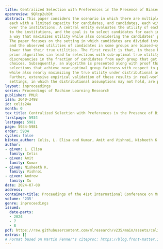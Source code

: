```yaml
---
title: Centralized Selection with Preferences in the Presence of Biases
openreview: 9QRcp2ubDt
abstract: This paper considers the scenario in which there are multiple institutions,
  each with a limited capacity for candidates, and candidates, each with preferences
  over the institutions. A central entity evaluates the utility of each candidate
  to the institutions, and the goal is to select candidates for each institution in
  a way that maximizes utility while also considering the candidates’ preferences.
  The paper focuses on the setting in which candidates are divided into multiple groups
  and the observed utilities of candidates in some groups are biased–systematically
  lower than their true utilities. The first result is that, in these biased settings,
  prior algorithms can lead to selections with sub-optimal true utility and significant
  discrepancies in the fraction of candidates from each group that get their preferred
  choices. Subsequently, an algorithm is presented along with proof that it produces
  selections that achieve near-optimal group fairness with respect to preferences
  while also nearly maximizing the true utility under distributional assumptions.
  Further, extensive empirical validation of these results in real-world and synthetic
  settings, in which the distributional assumptions may not hold, are presented.
layout: inproceedings
series: Proceedings of Machine Learning Research
publisher: PMLR
issn: 2640-3498
id: celis24a
month: 0
tex_title: Centralized Selection with Preferences in the Presence of Biases
firstpage: 5934
lastpage: 5981
page: 5934-5981
order: 5934
cycles: false
bibtex_author: Celis, L. Elisa and Kumar, Amit and Vishnoi, Nisheeth K. and Xu, Andrew
author:
- given: L. Elisa
  family: Celis
- given: Amit
  family: Kumar
- given: Nisheeth K.
  family: Vishnoi
- given: Andrew
  family: Xu
date: 2024-07-08
address:
container-title: Proceedings of the 41st International Conference on Machine Learning
volume: '235'
genre: inproceedings
issued:
  date-parts:
  - 2024
  - 7
  - 8
pdf: https://raw.githubusercontent.com/mlresearch/v235/main/assets/celis24a/celis24a.pdf
extras: []
# Format based on Martin Fenner's citeproc: https://blog.front-matter.io/posts/citeproc-yaml-for-bibliographies/
---
```

